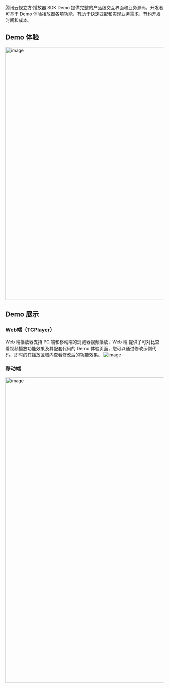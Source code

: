 腾讯云视立方·播放器 SDK Demo 提供完整的产品级交互界面和业务源码，开发者可基于 Demo 体验播放器各项功能，有助于快速匹配和实现业务需求，节约开发时间和成本。

## Demo 体验

<img width="803" alt="image" src="https://user-images.githubusercontent.com/88317062/179974970-87906b35-782f-4684-8176-eb6549f47781.png">




## Demo 展示
### Web端（TCPlayer）
Web 端播放器支持 PC 端和移动端的浏览器视频播放，Web 端 提供了可对比查看视频播放功能效果及其配套代码的 Demo 体验页面，您可以通过修改示例代码，即时的在播放区域内查看修改后的功能效果。
![image](https://user-images.githubusercontent.com/88317062/178271717-4fd5fbc9-2b4c-4f22-bb7a-1f2b2f9ce770.png)


### 移动端
<img width="971" alt="image" src="https://user-images.githubusercontent.com/88317062/178271545-f5b8d9b5-77d0-448a-9603-f931ba26adb4.png">
